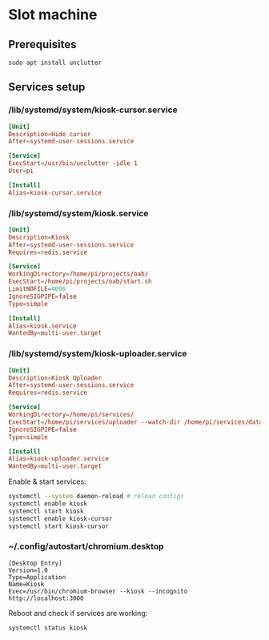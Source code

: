 # Slot machine

## Prerequisites

```
sudo apt install unclutter
```


## Services setup

### /lib/systemd/system/kiosk-cursor.service

```conf
[Unit]
Description=Hide cursor
After=systemd-user-sessions.service

[Service]
ExecStart=/usr/bin/unclutter -idle 1
User=pi

[Install]
Alias=kiosk-cursor.service
```

### /lib/systemd/system/kiosk.service

```conf
[Unit]
Description=Kiosk
After=systemd-user-sessions.service
Requires=redis.service

[Service]
WorkingDirectory=/home/pi/projects/oab/
ExecStart=/home/pi/projects/oab/start.sh
LimitNOFILE=4096
IgnoreSIGPIPE=false
Type=simple

[Install]
Alias=kiosk.service
WantedBy=multi-user.target
```

### /lib/systemd/system/kiosk-uploader.service

```conf
[Unit]
Description=Kiosk Uploader
After=systemd-user-sessions.service
Requires=redis.service

[Service]
WorkingDirectory=/home/pi/services/
ExecStart=/home/pi/services/uploader --watch-dir /home/pi/services/data --log-file /home/pi/services/logs/uploader.log
IgnoreSIGPIPE=false
Type=simple

[Install]
Alias=kiosk-uploader.service
WantedBy=multi-user.target
```

Enable & start services:

```bash
systemctl --system daemon-reload # reload configs
systemctl enable kiosk
systemctl start kiosk
systemctl enable kiosk-cursor
systemctl start kiosk-cursor
```

### ~/.config/autostart/chromium.desktop

```
[Desktop Entry]
Version=1.0
Type=Application
Name=Kiosk
Exec=/usr/bin/chromium-browser --kiosk --incognito  http://localhost:3000
```

Reboot and check if services are working:
```bash
systemctl status kiosk
```

